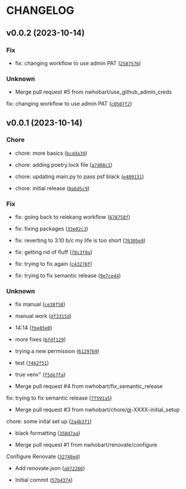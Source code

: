 # CHANGELOG



## v0.0.2 (2023-10-14)

### Fix

* fix: changing workflow to use admin PAT ([`2587576`](https://github.com/nwhobart/GitJira/commit/2587576fca5b6a405b11fbd48e76e4a24b1085d1))

### Unknown

* Merge pull request #5 from nwhobart/use_github_admin_creds

fix: changing workflow to use admin PAT ([`c0507f2`](https://github.com/nwhobart/GitJira/commit/c0507f23ffc330a75ed76d623ecbac81aee69976))


## v0.0.1 (2023-10-14)

### Chore

* chore: more basics ([`bcdda39`](https://github.com/nwhobart/GitJira/commit/bcdda39f886f146f5b3b1567949a04c55232d2dd))

* chore: adding poetry.lock file ([`a7d08c1`](https://github.com/nwhobart/GitJira/commit/a7d08c158f0498d8d7a32c6f72cb452d7b41e86d))

* chore: updating main.py to pass psf black ([`e409131`](https://github.com/nwhobart/GitJira/commit/e4091318c285d4a7c7149da951f3a193526bb04b))

* chore: initial release ([`0a6d5c9`](https://github.com/nwhobart/GitJira/commit/0a6d5c9945c1303c6abfcf6e73d75cf3dfe83fa1))

### Fix

* fix: going back to relekang workflow ([`678758f`](https://github.com/nwhobart/GitJira/commit/678758f2b1ac14a1107bf148754989e734530daf))

* fix: fixing packages ([`33e02c3`](https://github.com/nwhobart/GitJira/commit/33e02c3db7d6facd50a4203d902e14c5365b56ef))

* fix: reverting to 3.10 b/c my life is too short ([`76305e9`](https://github.com/nwhobart/GitJira/commit/76305e9d8870baf59b1c76295090ac7bebf82f08))

* fix: getting rid of fluff ([`70c3f0a`](https://github.com/nwhobart/GitJira/commit/70c3f0a109e30bff9b0e171613c79bc0e75a43ed))

* fix: trying to fix again ([`c43278f`](https://github.com/nwhobart/GitJira/commit/c43278f3f844bd4e78de23749048f9926e7c6f15))

* fix: trying to fix semantic release ([`9e7ce44`](https://github.com/nwhobart/GitJira/commit/9e7ce44d76ae34c9e7051c26901eb9631f57ee16))

### Unknown

* fix manual ([`ce38f58`](https://github.com/nwhobart/GitJira/commit/ce38f58d4d491437214e040927d7c7056af7b186))

* manual work ([`df3315d`](https://github.com/nwhobart/GitJira/commit/df3315dcdba34ee4ba8b8a8e17bd0f188939c43c))

* 14:14 ([`fbe85e0`](https://github.com/nwhobart/GitJira/commit/fbe85e0204dac44e295df792fdf382a2016bfa42))

* more fixes ([`6fdf129`](https://github.com/nwhobart/GitJira/commit/6fdf1299257b09c49d074d0171727b5f437ce551))

* trying a new permission ([`61297b9`](https://github.com/nwhobart/GitJira/commit/61297b993d82da38a636e725ecc7f6b7a046df09))

* test ([`7462f51`](https://github.com/nwhobart/GitJira/commit/7462f5145625978cd347e38a90ea74afda298541))

* true venv&#34; ([`f5de7fa`](https://github.com/nwhobart/GitJira/commit/f5de7fa16381d8f4b8167aa4aa5060eb4f4eecaa))

* Merge pull request #4 from nwhobart/fix_semantic_release

fix: trying to fix semantic release ([`7f591a5`](https://github.com/nwhobart/GitJira/commit/7f591a527c7f11d532a04cec250432a0a57ff59e))

* Merge pull request #3 from nwhobart/chore/gj-XXXX-initial_setup

chore: some inital set up ([`2a4b3f1`](https://github.com/nwhobart/GitJira/commit/2a4b3f164864687b5f69b54be85f24c91041723e))

* black formatting ([`358d7aa`](https://github.com/nwhobart/GitJira/commit/358d7aa2d151614752d214715edeef083e1880e7))

* Merge pull request #1 from nwhobart/renovate/configure

Configure Renovate ([`32748e4`](https://github.com/nwhobart/GitJira/commit/32748e455fdad0a16d5bd56710e1781fe990cf7a))

* Add renovate.json ([`a972266`](https://github.com/nwhobart/GitJira/commit/a972266aae2d1af6a43219b49484459fd6eadd25))

* Initial commit ([`57b4374`](https://github.com/nwhobart/GitJira/commit/57b4374c2835d7a32541dd88bc0199fba36e63ad))
